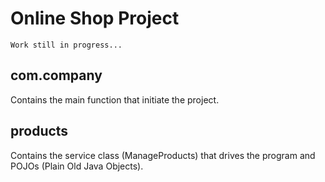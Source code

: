 # Online Shop Project
```
Work still in progress...
```

## com.company 
Contains the main function that initiate the project.

## products
Contains the service class (ManageProducts) that drives the program and POJOs (Plain Old Java Objects).
